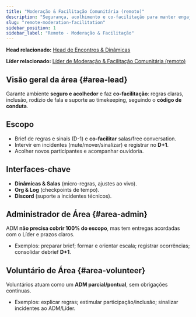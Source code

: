 ```yaml
---
title: "Moderação & Facilitação Comunitária (remoto)"
description: "Segurança, acolhimento e co-facilitação para manter engajamento e ritmo nas salas e na conversa livre."
slug: "remote-moderation-facilitation"
sidebar_position: 1
sidebar_label: "Remoto - Moderação & Facilitação"
---
```


**Head relacionado:** [Head de Encontros & Dinâmicas](/notes/projects/speakup-community/org/heads#head-events-activities)

**Líder relacionado:** [Líder de Moderação & Facilitação Comunitária (remoto)](/notes/projects/speakup-community/org/area-leads#remote-moderation-facilitation)

## Visão geral da área {#area-lead}

Garante ambiente **seguro e acolhedor** e faz **co-facilitação**: regras claras, inclusão, rodízio de fala e suporte ao timekeeping, seguindo o **código de conduta**.

## Escopo

- Brief de regras e sinais (D-1) e **co-facilitar** salas/free conversation.
- Intervir em incidentes (mute/mover/sinalizar) e registrar no **D+1**.
- Acolher novos participantes e acompanhar ouvidoria.

## Interfaces-chave

- **Dinâmicas & Salas** (micro-regras, ajustes ao vivo).
- **Org & Log** (checkpoints de tempo).
- **Discord** (suporte a incidentes técnicos).

## Administrador de Área {#area-admin}

ADM **não precisa cobrir 100% do escopo**, mas tem entregas acordadas com o Líder e prazos claros.

- Exemplos: preparar brief; formar e orientar escala; registrar ocorrências; consolidar debrief **D+1**.

## Voluntário de Área {#area-volunteer}

Voluntários atuam como um **ADM parcial/pontual**, sem obrigações contínuas.

- Exemplos: explicar regras; estimular participação/inclusão; sinalizar incidentes ao ADM/Líder.
